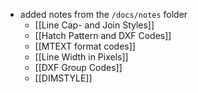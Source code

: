 - added notes from the `/docs/notes` folder
	- [[Line Cap- and Join Styles]]
	- [[Hatch Pattern and DXF Codes]]
	- [[MTEXT format codes]]
	- [[Line Width in Pixels]]
	- [[DXF Group Codes]]
	- [[DIMSTYLE]]